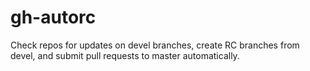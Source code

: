 # gh-autorc
Check repos for updates on devel branches, create RC branches from devel, and submit pull requests to master automatically.
